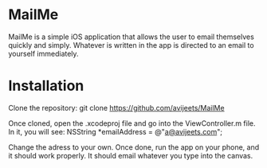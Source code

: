 MailMe
======

MailMe is a simple iOS application that allows the user to email themselves quickly and simply. Whatever is written in the app is directed to an email to yourself immediately. 

Installation
======

Clone the repository:
    git clone https://github.com/avijeets/MailMe

Once cloned, open the .xcodeproj file and go into the ViewController.m file.
In it, you will see:
    NSString *emailAddress = @"a@avijeets.com";

Change the adress to your own. Once done, run the app on your phone, and it should work properly. It should email whatever you type into the canvas. 
